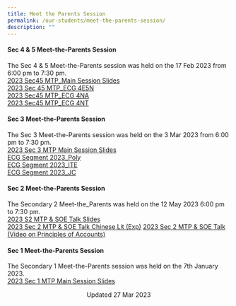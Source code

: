 ```yaml
---
title: Meet the Parents Session
permalink: /our-students/meet-the-parents-session/
description: ""
---
```

#### Sec 4 &amp; 5 Meet-the-Parents Session 
The Sec 4 &amp; 5 Meet-the-Parents session was held on the 17 Feb 2023 from 6:00 pm to 7:30 pm.   
  [2023 Sec45 MTP_Main Session Slides](/files/2023%20Sec%2045%20MTP_%20Main%20Slides.pdf)<br>[2023 Sec 45 MTP_ECG 4E5N](/files/2023%20Sec45%20MTP_ECG%204E5N.pdf)<br>[2023 Sec45 MTP_ECG 4NA](/files/2023%20Sec45%20MTP_ECG%204NA.pdf)<br>[2023 Sec45 MTP_ECG 4NT](/files/2023%20Sec45%20MTP_ECG%204NT.pdf)

#### Sec 3 Meet-the-Parents Session   
The Sec 3 Meet-the-Parents session was held on the 3 Mar 2023 from 6:00 pm to 7:30 pm.  
[2023 Sec 3 MTP Main Session Slides](/files/2023%20Sec3%20MTP%20Main%20Session%20Slides%20(Website).pdf)<br>
[ECG Segment 2023_Poly](/files/ECG%20Segment%202023_Poly.pdf)<br>
[ECG Segment 2023_ITE](/files/ECG%20Segment%202023_ITE.pdf)<br>[ECG Segment 2023_JC](/files/ECG%20Segment%202023_JC.pdf)

  

  
#### Sec 2 Meet-the-Parents Session  
The Secondary 2 Meet-the_Parents was held on the 12 May 2023 6:00 pm to 7:30 pm.<br>
[2023 S2 MTP &amp; SOE Talk Slides](/files/s2%20mtp%20&amp;%20soe%20talk%202023.pdf)<br>
[2023 Sec 2 MTP &amp; SOE Talk Chinese Lit (Exp)](/files/2023%20s2_mtp%20&amp;%20soe_chinese%20lit%20exp)
[2023 Sec 2 MTP &amp; SOE Talk (Video on Principles of Accounts)](https://youtu.be/XAHsknlDnjc)

  
#### Sec 1 Meet-the-Parents Session  
  
The Secondary 1 Meet-the-Parents session was held on the 7th January 2023.  
 [2023 Sec 1 MTP Main Session Slides](/files/2023%20Sec%201%20MTP%20Slides%20(1).pdf)

  


<center> Updated 27 Mar 2023 </center>